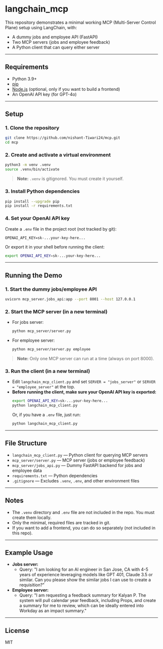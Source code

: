 # langchain_mcp

This repository demonstrates a minimal working MCP (Multi-Server Control Plane) setup using LangChain, with:
- A dummy jobs and employee API (FastAPI)
- Two MCP servers (jobs and employee feedback)
- A Python client that can query either server

---

## Requirements
- Python 3.9+
- [pip](https://pip.pypa.io/en/stable/)
- [Node.js](https://nodejs.org/) (optional, only if you want to build a frontend)
- An OpenAI API key (for GPT-4o)

---

## Setup

### 1. Clone the repository
```sh
git clone https://github.com/nishant-Tiwari24/mcp.git
cd mcp
```

### 2. Create and activate a virtual environment
```sh
python3 -m venv .venv
source .venv/bin/activate
```
> **Note:** `.venv` is gitignored. You must create it yourself.

### 3. Install Python dependencies
```sh
pip install --upgrade pip
pip install -r requirements.txt
```

### 4. Set your OpenAI API key
Create a `.env` file in the project root (not tracked by git):
```
OPENAI_API_KEY=sk-...your-key-here...
```
Or export it in your shell before running the client:
```sh
export OPENAI_API_KEY=sk-...your-key-here...
```

---

## Running the Demo

### 1. Start the dummy jobs/employee API
```sh
uvicorn mcp_server.jobs_api:app --port 8001 --host 127.0.0.1
```

### 2. Start the MCP server (in a new terminal)
- For jobs server:
  ```sh
  python mcp_server/server.py
  ```
- For employee server:
  ```sh
  python mcp_server/server.py employee
  ```
> **Note:** Only one MCP server can run at a time (always on port 8000).

### 3. Run the client (in a new terminal)
- Edit `langchain_mcp_client.py` and set `SERVER = "jobs_server"` or `SERVER = "employee_server"` at the top.
- **Before running the client, make sure your OpenAI API key is exported:**
  ```sh
  export OPENAI_API_KEY=sk-...your-key-here...
  python langchain_mcp_client.py
  ```
  Or, if you have a `.env` file, just run:
  ```sh
  python langchain_mcp_client.py
  ```

---

## File Structure
- `langchain_mcp_client.py` — Python client for querying MCP servers
- `mcp_server/server.py` — MCP server (jobs or employee feedback)
- `mcp_server/jobs_api.py` — Dummy FastAPI backend for jobs and employee data
- `requirements.txt` — Python dependencies
- `.gitignore` — Excludes `.venv`, `.env`, and other environment files

---

## Notes
- The `.venv` directory and `.env` file are not included in the repo. You must create them locally.
- Only the minimal, required files are tracked in git.
- If you want to add a frontend, you can do so separately (not included in this repo).

---

## Example Usage
- **Jobs server:**
  - Query: "I am looking for an AI engineer in San Jose, CA with 4-5 years of experience leveraging models like GPT 401, Claude 3.5 or similar. Can you please show the similar jobs I can use to create a requisition?"
- **Employee server:**
  - Query: "I am requesting a feedback summary for Kalyan P. The system will pull calendar year feedback, including Props, and create a summary for me to review, which can be ideally entered into Workday as an impact summary."

---

## License
MIT
